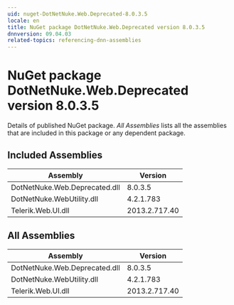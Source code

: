```yaml
---
uid: nuget-DotNetNuke.Web.Deprecated-8.0.3.5
locale: en
title: NuGet package DotNetNuke.Web.Deprecated version 8.0.3.5
dnnversion: 09.04.03
related-topics: referencing-dnn-assemblies
---
```


# NuGet package DotNetNuke.Web.Deprecated version 8.0.3.5
Details of published NuGet package.
*All Assemblies* lists all the assemblies that are included in this package or any dependent package.

## Included Assemblies

|Assembly|Version|
|---|---|
|DotNetNuke.Web.Deprecated.dll|8.0.3.5|
|DotNetNuke.WebUtility.dll|4.2.1.783|
|Telerik.Web.UI.dll|2013.2.717.40|

## All Assemblies

|Assembly|Version|
|---|---|
|DotNetNuke.Web.Deprecated.dll|8.0.3.5|
|DotNetNuke.WebUtility.dll|4.2.1.783|
|Telerik.Web.UI.dll|2013.2.717.40|

